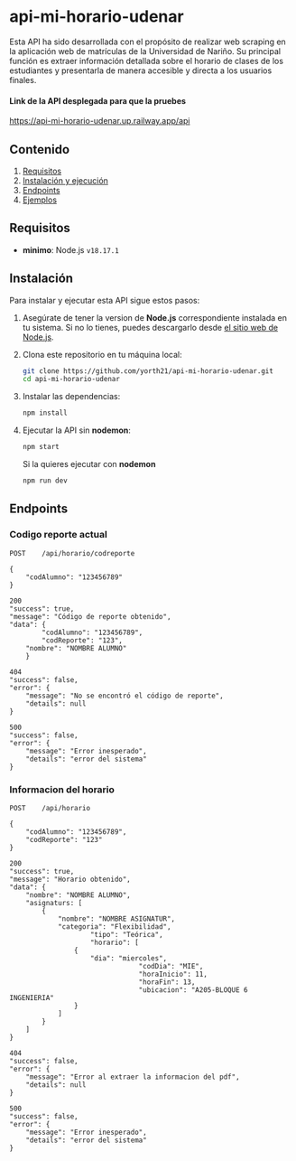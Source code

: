 # api-mi-horario-udenar

Esta API ha sido desarrollada con el propósito de realizar web scraping en la aplicación web de matrículas de la Universidad de Nariño. Su principal función es extraer información detallada sobre el horario de clases de los estudiantes y presentarla de manera accesible y directa a los usuarios finales.

#### Link de la API desplegada para que la pruebes
https://api-mi-horario-udenar.up.railway.app/api

## Contenido

1. [Requisitos](#requisitos)
2. [Instalación y ejecución](#instalación)
3. [Endpoints](#endpoints)
4. [Ejemplos](#ejemplos)


## Requisitos

- **minimo**: Node.js `v18.17.1`

## Instalación

Para instalar y ejecutar esta API sigue estos pasos:

1. Asegúrate de tener la version de **Node.js** correspondiente instalada en tu sistema. Si no lo tienes, puedes descargarlo desde [el sitio web de Node.js](https://nodejs.org/).

2. Clona este repositorio en tu máquina local:
	```bash
	git clone https://github.com/yorth21/api-mi-horario-udenar.git
	cd api-mi-horario-udenar
	```

3. Instalar las dependencias:
	```bash
	npm install
	```

4. Ejecutar la API sin **nodemon**:
	```bash
	npm start
	```
	Si la quieres ejecutar con **nodemon**
	```bash
	npm run dev
	```

## Endpoints
### Codigo reporte actual

```
POST	/api/horario/codreporte

{
	"codAlumno": "123456789"
}

200
"success": true,
"message": "Código de reporte obtenido",
"data": {
        "codAlumno": "123456789",
        "codReporte": "123",
	"nombre": "NOMBRE ALUMNO"
    }

404
"success": false,
"error": {
	"message": "No se encontró el código de reporte",
	"details": null
}

500
"success": false,
"error": {
	"message": "Error inesperado",
	"details": "error del sistema"
}
```

### Informacion del horario
```
POST	/api/horario

{
	"codAlumno": "123456789",
	"codReporte": "123"
}

200
"success": true,
"message": "Horario obtenido",
"data": {
	"nombre": "NOMBRE ALUMNO",
	"asignaturs: [
		{
			"nombre": "NOMBRE ASIGNATUR",
			"categoria": "Flexibilidad",
                	"tipo": "Teórica",
                	"horario": [
				{
					"dia": "miercoles",
                        		"codDia": "MIE",
                        		"horaInicio": 11,
                        		"horaFin": 13,
                        		"ubicacion": "A205-BLOQUE 6 INGENIERIA"
				}
			]
		}
	]
}

404
"success": false,
"error": {
	"message": "Error al extraer la informacion del pdf",
	"details": null
}

500
"success": false,
"error": {
	"message": "Error inesperado",
	"details": "error del sistema"
}
```
